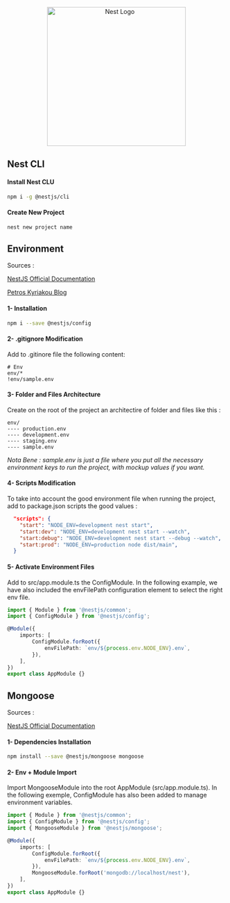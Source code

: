 <p align="center">
  <a href="http://nestjs.com/" target="blank"><img src="https://nestjs.com/img/logo_text.svg" width="320" alt="Nest Logo" /></a>
</p>

## Nest CLI

#### Install Nest CLU

```bash
npm i -g @nestjs/cli
```

#### Create New Project

```bash
nest new project name
```

## Environment

<p>
Sources :

[NestJS Official Documentation](https://docs.nestjs.com/techniques/configuration)

[Petros Kyriakou Blog](https://dev.to/pitops/managing-multiple-environments-in-nestjs-71l)

</p>

#### 1- Installation

```bash
npm i --save @nestjs/config
```

#### 2- .gitignore Modification

Add to .gitinore file the following content:

```
# Env
env/*
!env/sample.env
```

#### 3- Folder and Files Architecture

Create on the root of the project an architectire of folder and files like this :

```
env/
---- production.env
---- development.env
---- staging.env
---- sample.env
```

_Nota Bene : sample.env is just a file where you put all the necessary environment keys to run the project, with mockup values if you want._

#### 4- Scripts Modification

To take into account the good environment file when running the project, add to package.json scripts the good values :

```json
  "scripts": {
    "start": "NODE_ENV=development nest start",
    "start:dev": "NODE_ENV=development nest start --watch",
    "start:debug": "NODE_ENV=development nest start --debug --watch",
    "start:prod": "NODE_ENV=production node dist/main",
  }
```

#### 5- Activate Environment Files

Add to src/app.module.ts the ConfigModule. In the following example, we have also included the envFilePath configuration element to select the right env file.

```ts
import { Module } from '@nestjs/common';
import { ConfigModule } from '@nestjs/config';

@Module({
	imports: [
		ConfigModule.forRoot({
			envFilePath: `env/${process.env.NODE_ENV}.env`,
		}),
	],
})
export class AppModule {}
```

## Mongoose

<p>Sources :

[NestJS Official Documentation](https://docs.nestjs.com/techniques/mongodb)

</p>

#### 1- Dependencies Installation

```bash
npm install --save @nestjs/mongoose mongoose
```

#### 2- Env + Module Import

Import MongooseModule into the root AppModule (src/app.module.ts). In the following exemple, ConfigModule has also been added to manage environment variables.

```ts
import { Module } from '@nestjs/common';
import { ConfigModule } from '@nestjs/config';
import { MongooseModule } from '@nestjs/mongoose';

@Module({
	imports: [
		ConfigModule.forRoot({
			envFilePath: `env/${process.env.NODE_ENV}.env`,
		}),
		MongooseModule.forRoot('mongodb://localhost/nest'),
	],
})
export class AppModule {}
```
